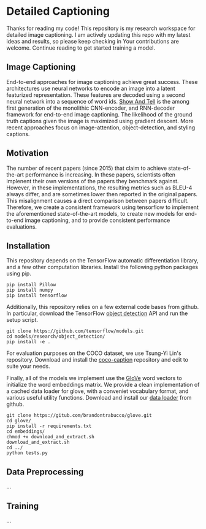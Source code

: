 # Detailed Captioning

Thanks for reading my code! This repository is my research workspace for detailed image captioning. I am actively updating this repo with my latest ideas and results, so please keep checking in Your contributions are welcome. Continue reading to get started training a model.


## Image Captioning

End-to-end approaches for image captioning achieve great success. These architectures use neural networks to encode an image into a latent featurized representation. These features are decoded using a second neural network into a sequence of word ids. [Show And Tell](https://arxiv.org/abs/1411.4555) is the among first generation of the monolithic CNN-encoder, and RNN-decoder framework for end-to-end image captioning. The likelihood of the ground truth captions given the image is maximized using gradient descent. More recent approaches focus on image-attention, object-detection, and styling captions.


## Motivation

The number of recent papers (since 2015) that claim to achieve state-of-the-art performance is increasing. In these papers, scientists  often implenent their own versions of the papers they benchmark against. However, in these implementations, the resulting metrics such as BLEU-4 always differ, and are sometimes lower then reported in the original papers. This misalignment causes a direct comparison between papers difficult. Therefore, we create a consistent framework using tensorflow to implement the aforementioned state-of-the-art models, to create new models for end-to-end image captioning, and to provide consistent performance evaluations.


## Installation

This repository depends on the TensorFlow automatic differentiation library, and a few other computation libraries. Install the following python packages using pip.

```
pip install Pillow
pip install numpy
pip install tensorflow
```

Additionally, this repository relies on a few external code bases from github. In particular, download the TensorFlow [object detection](https://github.com/tensorflow/models/tree/03612984e9f7565fed185977d251bbc23665396e/research/object_detection) API and run the setup script.

```
git clone https://github.com/tensorflow/models.git 
cd models/research/object_detection/
pip install -e .
```

For evaluation purposes on the COCO dataset, we use Tsung-Yi Lin's repository. Download and install the [coco-caption](https://github.com/tylin/coco-caption/tree/3a9afb2682141a03e1cdc02b0df6770d2c884f6f) repository and edit to suite your needs.

Finally, all of the models we implement use the [GloVe](https://nlp.stanford.edu/projects/glove/) word vectors to initialize the word embeddings matrix. We provide a clean implementation of a cached data loader for glove, with a conveniet vocabulary format, and various useful utility functions. Download and install our [data loader](https://github.com/brandontrabucco/glove/tree/3d9cb98573119b0a3d1f3e6405881b9156ad9421) from github.

```
git clone https://gitub.com/brandontrabucco/glove.git
cd glove/
pip install -r requirements.txt
cd embeddings/
chmod +x download_and_extract.sh
download_and_extract.sh
cd ../
python tests.py
```

## Data Preprocessing

...

## Training

...

